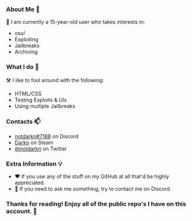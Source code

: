 ### About Me :star2:
🌱 I am currently a 15-year-old user who takes interests in:
- osu!
- Exploiting
- Jailbreaks
- Archiving

### What I do :mag_right:
🛠️ I like to fool around with the following:
- HTML/CSS
- Testing Exploits & UIs
- Using multiple Jailbreaks

### Contacts :mailbox:
- [notdarkn#7188](https://discord.gg/ER8saRhYpg) on Discord
- [Darkn](https://steamcommunity.com/id/notdarkn/) on Steam
- [@notdarkn](https://twitter.com/notdarkn) on Twitter

### Extra Information :bulb:
- ❤ If you use any of the stuff on my GitHub at all that'd be highly appreciated.
- :calling: If you need to ask me something, try to contact me on Discord.

### Thanks for reading! Enjoy all of the public repo's I have on this account. 🙏
